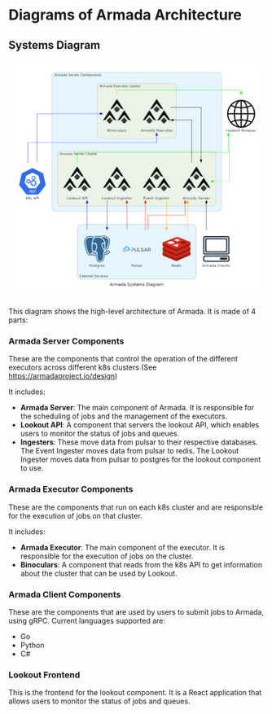 # Diagrams of Armada Architecture

## Systems Diagram

![Systems Diagram](armada-system.png)

This diagram shows the high-level architecture of Armada. It is made of 4 parts:

### Armada Server Components

These are the components that control the operation of the different executors across different k8s clusters (See https://armadaproject.io/design)

It includes:
- **Armada Server**: The main component of Armada. It is responsible for the scheduling of jobs and the management of the executors.
- **Lookout API**: A component that servers the lookout API, which enables users to monitor the status of jobs and queues.
- **Ingesters**: These move data from pulsar to their respective databases. The Event Ingester moves data from pulsar to redis. The Lookout Ingester moves data from pulsar to postgres for the lookout component to use.

### Armada Executor Components

These are the components that run on each k8s cluster and are responsible for the execution of jobs on that cluster.

It includes:
- **Armada Executor**: The main component of the executor. It is responsible for the execution of jobs on the cluster.
- **Binoculars**: A component that reads from the k8s API to get information about the cluster that can be used by Lookout.

### Armada Client Components

These are the components that are used by users to submit jobs to Armada, using gRPC. Current languages supported are:
- Go
- Python
- C#

### Lookout Frontend

This is the frontend for the lookout component. It is a React application that allows users to monitor the status of jobs and queues.







